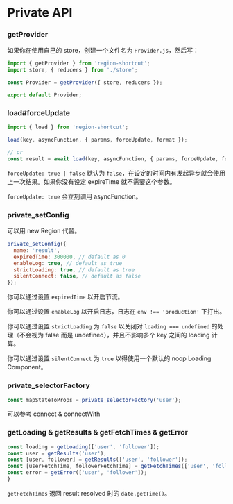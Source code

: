 # Private API

### getProvider

如果你在使用自己的 store，创建一个文件名为 `Provider.js`，然后写：

```javascript
import { getProvider } from 'region-shortcut';
import store, { reducers } from './store';

const Provider = getProvider({ store, reducers });

export default Provider;
```

### load#forceUpdate

```javascript
import { load } from 'region-shortcut';

load(key, asyncFunction, { params, forceUpdate, format });

// or
const result = await load(key, asyncFunction, { params, forceUpdate, format });
```

`forceUpdate: true | false` 默认为 `false`，在设定的时间内有发起异步就会使用上一次结果。如果你没有设定 expireTime 就不需要这个参数。

`forceUpdate: true` 会立刻调用 asyncFunction。

### private_setConfig

可以用 new Region 代替。

```javascript
private_setConfig({
  name: 'result',
  expiredTime: 300000, // default as 0
  enableLog: true, // default as true
  strictLoading: true, // default as true
  silentConnect: false, // default as false
});
```

你可以通过设置 `expiredTime` 以开启节流。

你可以通过设置 `enableLog` 以开启日志，日志在 `env !== 'production'` 下打出。

你可以通过设置 `strictLoading` 为 `false` 以关闭对 `loading === undefined` 的处理（不会视为 false 而是 undefined），并且不影响多个 key 之间的 loading 计算。

你可以通过设置 `silentConnect` 为 `true` 以得使用一个默认的 noop Loading Component。

### private_selectorFactory

```javascript
const mapStateToProps = private_selectorFactory('user');
```

可以参考 connect & connectWith

### getLoading & getResults & getFetchTimes & getError

```javascript
const loading = getLoading(['user', 'follower']);
const user = getResults('user');
const [user, follower] = getResults(['user', 'follower']);
const [userFetchTime, followerFetchTime] = getFetchTimes(['user', 'follower']);
const error = getError(['user', 'follower']);
}
```

`getFetchTimes` 返回 result resolved 时的 `date.getTime()`。

